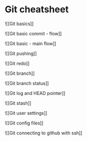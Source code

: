# Git cheatsheet

![[Git basics]]

![[Git basic commit - flow]]

![[Git basic - main flow]]

![[Git pushing]]

![[Git redo]]

![[Git branch]]

![[Git branch status]]

![[Git log and HEAD pointer]]

![[Git stash]]



![[Git user settings]]

![[Git config files]]

![[Git connecting to github with ssh]]